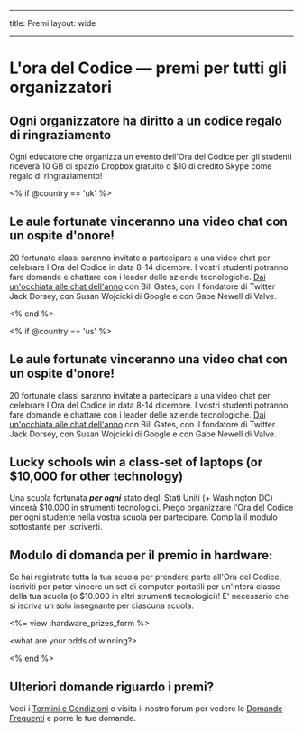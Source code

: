 * * *

title: Premi layout: wide

* * *

# L'ora del Codice — premi per tutti gli organizzatori

## Ogni organizzatore ha diritto a un codice regalo di ringraziamento

Ogni educatore che organizza un evento dell'Ora del Codice per gli studenti riceverà 10 GB di spazio Dropbox gratuito o $10 di credito Skype come regalo di ringraziamento!

<% if @country == 'uk' %>

## Le aule fortunate vinceranno una video chat con un ospite d'onore!

20 fortunate classi saranno invitate a partecipare a una video chat per celebrare l'Ora del Codice in data 8-14 dicembre. I vostri studenti potranno fare domande e chattare con i leader delle aziende tecnologiche. [Dai un'occhiata alle chat dell'anno](http://www.youtube.com/playlist?list=PLzdnOPI1iJNckJ81gRpJe5mR7imAHDl9a) con Bill Gates, con il fondatore di Twitter Jack Dorsey, con Susan Wojcicki di Google e con Gabe Newell di Valve.

<% end %>

<% if @country == 'us' %>

## Le aule fortunate vinceranno una video chat con un ospite d'onore!

20 fortunate classi saranno invitate a partecipare a una video chat per celebrare l'Ora del Codice in data 8-14 dicembre. I vostri studenti potranno fare domande e chattare con i leader delle aziende tecnologiche. [Dai un'occhiata alle chat dell'anno](http://www.youtube.com/playlist?list=PLzdnOPI1iJNckJ81gRpJe5mR7imAHDl9a) con Bill Gates, con il fondatore di Twitter Jack Dorsey, con Susan Wojcicki di Google e con Gabe Newell di Valve.

## Lucky schools win a class-set of laptops (or $10,000 for other technology)

Una scuola fortunata ***per ogni*** stato degli Stati Uniti (+ Washington DC) vincerà $10.000 in strumenti tecnologici. Prego organizzare l'Ora del Codice per ogni studente nella vostra scuola per partecipare. Compila il modulo sottostante per iscriverti.

## Modulo di domanda per il premio in hardware:

Se hai registrato tutta la tua scuola per prendere parte all'Ora del Codice, iscriviti per poter vincere un set di computer portatili per un'intera classe della tua scuola (o $10.000 in altri strumenti tecnologici)! E' necessario che si iscriva un solo insegnante per ciascuna scuola.

<%= view :hardware_prizes_form %>

<what are your odds of winning?>

<see a list of all schools signed up for the hour code in your state. one public k-12 school every u.s. state will win class-set laptops.>

<% end %>

## Ulteriori domande riguardo i premi?

Vedi i [Termini e Condizioni](/prizes-terms) o visita il nostro forum per vedere le [Domande Frequenti](http://support.code.org) e porre le tue domande.